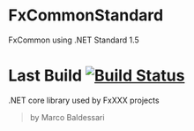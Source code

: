 # FxCommonStandard
FxCommon using .NET Standard 1.5

# Last Build [![Build Status](https://travis-ci.org/waldrix/FxCommon.svg?branch=master)](https://travis-ci.org/waldrix/FxCommonStandard)

.NET core library used by FxXXX projects

> by Marco Baldessari
